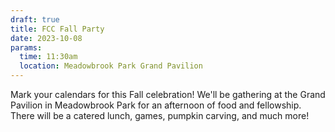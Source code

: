 ```yaml
---
draft: true
title: FCC Fall Party
date: 2023-10-08
params:
  time: 11:30am
  location: Meadowbrook Park Grand Pavilion
---
```


Mark your calendars for this Fall celebration! We'll be gathering at the Grand Pavilion in Meadowbrook Park for an afternoon of food and fellowship. There will be a catered lunch, games, pumpkin carving, and much more!

<!--more-->
